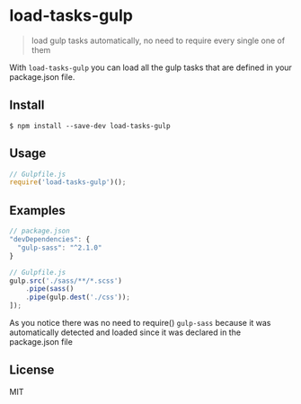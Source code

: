 # load-tasks-gulp

> load gulp tasks automatically, no need to require every single one of them

With `load-tasks-gulp` you can load all the gulp tasks that are defined in your package.json file.

## Install

```
$ npm install --save-dev load-tasks-gulp
```

## Usage

```js
// Gulpfile.js
require('load-tasks-gulp')();
```

## Examples

```js
// package.json
"devDependencies": {
  "gulp-sass": "^2.1.0"
}
```

```js
// Gulpfile.js
gulp.src('./sass/**/*.scss')
    .pipe(sass()
    .pipe(gulp.dest('./css'));
]);
```

As you notice there was no need to require() `gulp-sass` because it was automatically detected and loaded since it was declared in the package.json file

## License

MIT

